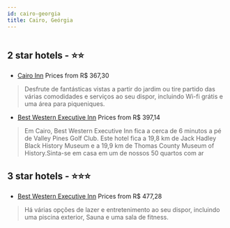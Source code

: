```yaml
---
id: cairo-georgia
title: Cairo, Geórgia
---
```


<center><img src="https://i.travelapi.com/hotels/1000000/20000/14300/14254/3c9c06d8_z.jpg" alt="" /></center>


##  2 star hotels - ⭐️⭐️

-    [Cairo Inn](https://us.hurb.com/hotels/cairo/cairo-inn-HT-N6PC?cmp=18055) Prices from R$ 367,30
   > Desfrute de fantásticas vistas a partir do jardim ou tire partido das várias comodidades e serviços ao seu dispor, incluindo Wi-fi grátis e uma área para piqueniques.
-    [Best Western Executive Inn](https://us.hurb.com/hotels/cairo/best-western-executive-inn-HT-FC57?cmp=18055) Prices from R$ 397,14
   > Em Cairo, Best Western Executive Inn fica a cerca de 6 minutos a pé de Valley Pines Golf Club.  Este hotel fica a 19,8 km de Jack Hadley Black History Museum e a 19,9 km de Thomas County Museum of History.Sinta-se em casa em um de nossos 50 quartos com ar

##  3 star hotels - ⭐️⭐️⭐️

-    [Best Western Executive Inn](https://us.hurb.com/hotels/cairo/best-western-executive-inn-HT-ONCH?cmp=18055) Prices from R$ 477,28
   > Há várias opções de lazer e entretenimento ao seu dispor, incluindo uma piscina exterior, Sauna e uma sala de fitness.
